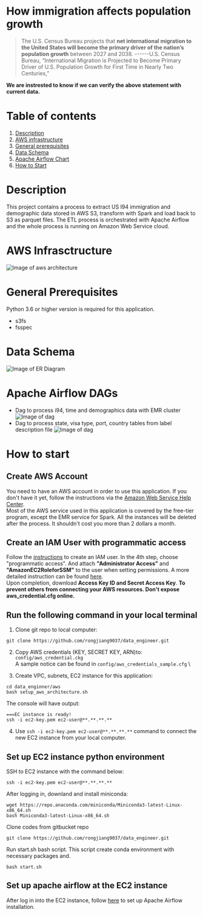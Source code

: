 # How immigration affects population growth

> The U.S. Census Bureau projects that **net international migration to the United States will become the primary driver of the nation’s population growth** between 2027 and 2038.
> ------U.S. Census Bureau, “International Migration is Projected to Become Primary Driver of U.S. Population Growth for First Time in Nearly Two Centuries,”

**We are instrested to know if we can verify the above statement with current data.**
# Table of contents
1. [Description](README.md#description)
2. [AWS infrastructure](README.md#aws-infrastructure)
3. [General prerequisites](README.md#general-prerequisites)
4. [Data Schema](README.md#data-schema)
5. [Apache Airflow Chart](README.md#apache-airflow-chart)
6. [How to Start](README.md#how-to-start)

# Description
This project contains a process to extract US I94 immigration and demographic data stored in AWS S3, transform with Spark and load back to S3 as parquet files.
The ETL process is orchestrated with Apache Airflow and the whole process is running on Amazon Web Service cloud.
# AWS Infrasctructure
![Image of aws architecture](https://www.dropbox.com/s/4c0zv3fjkteyzgx/aws_architecture.jpg?raw=1)
# General Prerequisites
Python 3.6 or higher version is required for this application.
- s3fs
- fsspec
# Data Schema
![Image of ER Diagram](https://www.dropbox.com/s/399y0g2vwishgxa/capstone_project.jpeg?raw=1)
# Apache Airflow DAGs
- Dag to process i94, time and demographics data with EMR cluster
![Image of dag](https://www.dropbox.com/s/r1nurixzmrruka6/process_label_desciprion_dag.png?raw=1)
- Dag to process state, visa type, port, country tables from label description file
![Image of dag](https://www.dropbox.com/s/r1nurixzmrruka6/process_label_desciprion_dag.png?raw=1)

# How to start
## Create AWS Account
You need to have an AWS account in order to use this application. If you don't have it yet, follow the instructions via the [Amazon Web Service Help Center](https://aws.amazon.com/premiumsupport/knowledge-center/create-and-activate-aws-account/).\
Most of the AWS service used in this application is covered by the free-tier program, except the EMR service for Spark. All the instances will be deleted after the process. It shouldn't cost you more than 2 dollars a month.
## Create an IAM User with programmatic access
Follow the [instructions](https://docs.aws.amazon.com/IAM/latest/UserGuide/id_users_create.html#id_users_create_console) to create an IAM user. 
In the 4th step, choose "programmatic access". And attach **"Administrator Access"** and **"AmazonEC2RoleforSSM"** to the user when setting permissions. A more detailed instruction can be found [here](https://blog.ipswitch.com/how-to-create-an-ec2-instance-with-python).\
Upon completion, download **Access Key ID and Secret Access Key**. 
**To prevent others from connecting your AWS resources. Don't expose aws_credential.cfg online.**
## Run the following command in your local terminal
1. Clone git repo to local computer:
```
git clone https://github.com/rongjiang9037/data_engineer.git
```
2. Copy AWS credentials (KEY, SECRET KEY, ARN)to:   `config/aws_credential.ckg` \
A sample notice can be found in `config/aws_credentials_sample.cfg` \

3. Create VPC, subnets, EC2 instance for this application:
```
cd data_enginner/aws
bash setup_aws_architecture.sh
```
The console will have output:
```
===EC instance is ready!
ssh -i ec2-key.pem ec2-user@**.**.**.**
```
4. Use `ssh -i ec2-key.pem ec2-user@**.**.**.**` command to connect the new EC2 instance from your local computer.

## Set up EC2 instance python environment
SSH to EC2 instance with the command below:
```
ssh -i ec2-key.pem ec2-user@**.**.**.**
```
After logging in, downland and install miniconda:
```
wget https://repo.anaconda.com/miniconda/Miniconda3-latest-Linux-x86_64.sh
bash Miniconda3-latest-Linux-x86_64.sh
```
Clone codes from gitbucket repo
```
git clone https://github.com/rongjiang9037/data_engineer.git
```
Run start.sh bash script. This script create conda environment with necessary packages and.
```
bash start.sh
```
## Set up apache airflow at the EC2 instance
After log in into the EC2 instance, follow [here](https://medium.com/@christo.lagali/getting-airflow-up-and-running-on-an-ec2-instance-ae4f3a69441) to set up Apache Airflow installation.

